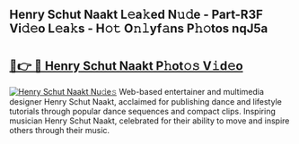 ## Henry Schut Naakt L𝚎a𝚔ed N𝚞𝚍e - Part-R3F Vi𝚍𝚎o L𝚎a𝚔s - H𝚘𝚝 O𝚗𝚕yf𝚊ns P𝚑𝚘tos nqJ5a

# <h2><a href="http://kf9ghw.oniu.top/?m=Henry+Schut+Naakt">🔗👉 🔴 Henry Schut Naakt P𝚑ot𝚘𝚜 V𝚒d𝚎o</a></h2>

[![Henry Schut Naakt Nu𝚍e𝚜](https://i.imgur.com/0qMVB7G.gif)](http://kf9ghw.oniu.top/?m=Henry+Schut+Naakt)
Web-based entertainer and multimedia designer Henry Schut Naakt, acclaimed for publishing dance and lifestyle tutorials through popular dance sequences and compact clips. Inspiring musician Henry Schut Naakt, celebrated for their ability to move and inspire others through their music.  
